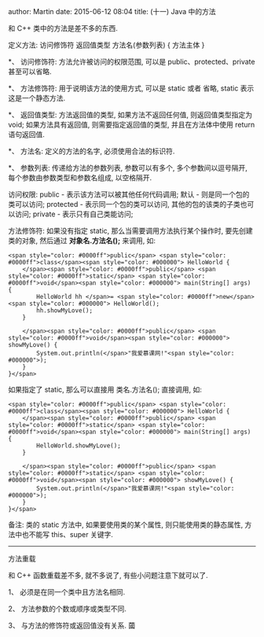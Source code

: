 author: Martin
date: 2015-06-12 08:04
title: (十一) Java 中的方法

和 C++ 类中的方法是差不多的东西.

定义方法:
访问修饰符 返回值类型 方法名(参数列表) {
方法主体
}

*、 访问修饰符: 方法允许被访问的权限范围, 可以是 public、protected、private 甚至可以省略.

*、 方法修饰符: 用于说明该方法的使用方式, 可以是 static 或者 省略, static 表示这是一个静态方法.

*、 返回值类型: 方法返回值的类型, 如果方法不返回任何值, 则返回值类型指定为 void; 如果方法具有返回值, 则需要指定返回值的类型, 并且在方法体中使用 return 语句返回值.

*、 方法名: 定义的方法的名字, 必须使用合法的标识符.

*、 参数列表: 传递给方法的参数列表, 参数可以有多个, 多个参数间以逗号隔开, 每个参数由参数类型和参数名组成, 以空格隔开.

访问权限:
public - 表示该方法可以被其他任何代码调用;
默认 - 则是同一个包的类可以访问;
protected - 表示同一个包的类可以访问, 其他的包的该类的子类也可以访问;
private - 表示只有自己类能访问;

方法修饰符:
如果没有指定 static, 那么当需要调用方法执行某个操作时, 要先创建类的对象, 然后通过 **对象名.方法名();** 来调用, 如:


    <span style="color: #0000ff">public</span> <span style="color: #0000ff">class</span><span style="color: #000000"> HelloWorld {
        </span><span style="color: #0000ff">public</span> <span style="color: #0000ff">static</span> <span style="color: #0000ff">void</span><span style="color: #000000"> main(String[] args) {
            HelloWorld hh </span>= <span style="color: #0000ff">new</span><span style="color: #000000"> HelloWorld();
            hh.showMyLove();
        }

        </span><span style="color: #0000ff">public</span> <span style="color: #0000ff">void</span><span style="color: #000000"> showMyLove() {
            System.out.println(</span>"我爱慕课网!"<span style="color: #000000">);
        }
    }</span>







如果指定了 static, 那么可以直接用 类名.方法名(); 直接调用, 如:



    <span style="color: #0000ff">public</span> <span style="color: #0000ff">class</span><span style="color: #000000"> HelloWorld {
        </span><span style="color: #0000ff">public</span> <span style="color: #0000ff">static</span> <span style="color: #0000ff">void</span><span style="color: #000000"> main(String[] args) {
            HelloWorld.showMyLove();
        }

        </span><span style="color: #0000ff">public</span> <span style="color: #0000ff">static</span> <span style="color: #0000ff">void</span><span style="color: #000000"> showMyLove() {
            System.out.println(</span>"我爱慕课网!"<span style="color: #000000">);
        }
    }</span>







备注: 类的 static 方法中, 如果要使用类的某个属性, 则只能使用类的静态属性, 方法中也不能写 this、super 关键字.







* * *


方法重载




和 C++ 函数重载差不多, 就不多说了, 有些小问题注意下就可以了.




1、 必须是在同一个类中且方法名相同.


2、 方法参数的个数或顺序或类型不同.


3、 与方法的修饰符或返回值没有关系.
蔮
